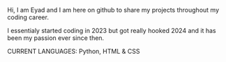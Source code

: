Hi, I am Eyad and I am here on github to share my projects throughout my coding career.

I essentialy started coding in 2023 but got really hooked 2024 and it has been my passion ever since then.


CURRENT LANGUAGES: Python, HTML & CSS
